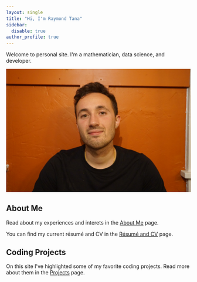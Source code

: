 ```yaml
---
layout: single
title: "Hi, I'm Raymond Tana"
sidebar:
  disable: true
author_profile: true
---
```


Welcome to personal site. I'm a mathematician, data science, and developer. 

![Raymond Tana headshot](./my_assets/images/headshot.jpeg)

## About Me

Read about my experiences and interets in the [About Me](about/index.html) page.

You can find my current résumé and CV in the [Résumé and CV](cv/index.html) page.

## Coding Projects

On this site I've highlighted some of my favorite coding projects. Read more about them in the [Projects](projects.html) page.
